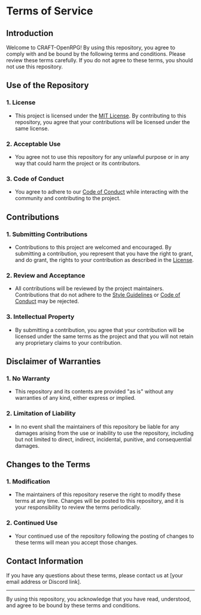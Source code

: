 # Terms of Service

## Introduction

Welcome to CRAFT-OpenRPG! By using this repository, you agree to comply with and be bound by the following terms and conditions. Please review these terms carefully. If you do not agree to these terms, you should not use this repository.

## Use of the Repository

### 1. **License**
   - This project is licensed under the [MIT License](LICENSE). By contributing to this repository, you agree that your contributions will be licensed under the same license.

### 2. **Acceptable Use**
   - You agree not to use this repository for any unlawful purpose or in any way that could harm the project or its contributors.

### 3. **Code of Conduct**
   - You agree to adhere to our [Code of Conduct](CODE_OF_CONDUCT.md) while interacting with the community and contributing to the project.

## Contributions

### 1. **Submitting Contributions**
   - Contributions to this project are welcomed and encouraged. By submitting a contribution, you represent that you have the right to grant, and do grant, the rights to your contribution as described in the [License](LICENSE).

### 2. **Review and Acceptance**
   - All contributions will be reviewed by the project maintainers. Contributions that do not adhere to the [Style Guidelines](STYLE_GUIDELINES.md) or [Code of Conduct](CODE_OF_CONDUCT.md) may be rejected.

### 3. **Intellectual Property**
   - By submitting a contribution, you agree that your contribution will be licensed under the same terms as the project and that you will not retain any proprietary claims to your contribution.

## Disclaimer of Warranties

### 1. **No Warranty**
   - This repository and its contents are provided "as is" without any warranties of any kind, either express or implied.

### 2. **Limitation of Liability**
   - In no event shall the maintainers of this repository be liable for any damages arising from the use or inability to use the repository, including but not limited to direct, indirect, incidental, punitive, and consequential damages.

## Changes to the Terms

### 1. **Modification**
   - The maintainers of this repository reserve the right to modify these terms at any time. Changes will be posted to this repository, and it is your responsibility to review the terms periodically.

### 2. **Continued Use**
   - Your continued use of the repository following the posting of changes to these terms will mean you accept those changes.

## Contact Information

If you have any questions about these terms, please contact us at [your email address or Discord link].

---

By using this repository, you acknowledge that you have read, understood, and agree to be bound by these terms and conditions.
